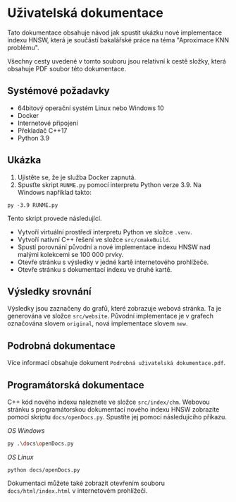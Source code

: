 # Uživatelská dokumentace

Tato dokumentace obsahuje návod jak spustit ukázku nové implementace indexu HNSW, která je součástí bakalářské práce na téma "Aproximace KNN problému".

Všechny cesty uvedené v tomto souboru jsou relativní k cestě složky, která obsahuje PDF soubor této dokumentace.

## Systémové požadavky
- 64bitový operační systém Linux nebo Windows 10
- Docker
- Internetové připojení
- Překladač C++17
- Python 3.9

## Ukázka

1. Ujistěte se, že je služba Docker zapnutá.
2. Spusťte skript `RUNME.py` pomocí interpretu Python verze 3.9. Na Windows například takto:

```none
py -3.9 RUNME.py
```

Tento skript provede následující.

- Vytvoří virtuální prostředí interpretu Python ve složce `.venv`.
- Vytvoří nativní C++ řešení ve složce `src/cmakeBuild`.
- Spustí porovnání původní a nové implementace indexu HNSW nad malými kolekcemi se 100 000 prvky.
- Otevře stránku s výsledky v jedné kartě internetového prohlížeče.
- Otevře stránku s dokumentací indexu ve druhé kartě.

## Výsledky srovnání

Výsledky jsou zaznačeny do grafů, které zobrazuje webová stránka. Ta je generována ve složce `src/website`. Původní implementace je v grafech označována slovem `original`, nová implementace slovem `new`.

## Podrobná dokumentace

Více informací obsahuje dokument `Podrobná uživatelská dokumentace.pdf`.

## Programátorská dokumentace

C++ kód nového indexu naleznete ve složce `src/index/chm`. Webovou stránku s programátorskou dokumentací nového indexu HNSW zobrazíte pomocí skriptu `docs/openDocs.py`. Spustíte jej pomocí následujícího příkazu.

*OS Windows*
```bash
py .\docs\openDocs.py
```

*OS Linux*
```
python docs/openDocs.py
```

Dokumentaci můžete také zobrazit otevřením souboru `docs/html/index.html` v internetovém prohlížeči.
